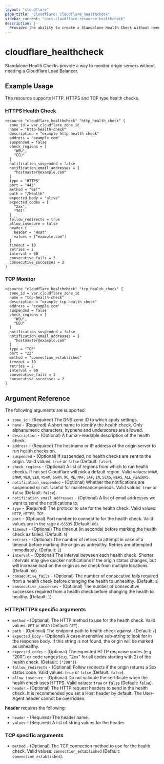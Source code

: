 ```yaml
---
layout: "cloudflare"
page_title: "Cloudflare: cloudflare_healthcheck"
sidebar_current: "docs-cloudflare-resource-healthcheck"
description: |-
  Provides the ability to create a Standalone Health Check without needing a Cloudflare Load Balancer.
---
```


# cloudflare_healthcheck

Standalone Health Checks provide a way to monitor origin servers without needing a Cloudflare Load Balancer. 

## Example Usage

The resource supports HTTP, HTTPS and TCP type health checks.

### HTTPS Health Check

```hcl
resource "cloudflare_healthcheck" "http_health_check" {
  zone_id = var.cloudflare_zone_id
  name = "http-health-check"
  description = "example http health check"
  address = "example.com"
  suspended = false
  check_regions = [
    "WEU",
    "EEU"
  ]
  notification_suspended = false
  notification_email_addresses = [
    "hostmaster@example.com"
  ]
  type = "HTTPS"
  port = "443"
  method = "GET"
  path = "/health"
  expected_body = "alive"
  expected_codes = [
    "2xx",
    "301"
  ]
  follow_redirects = true
  allow_insecure = false
  header {
    header = "Host"
    values = ["example.com"]
  }
  timeout = 10
  retries = 2
  interval = 60
  consecutive_fails = 3
  consecutive_successes = 2
}
```

### TCP Monitor

```hcl
resource "cloudflare_healthcheck" "tcp_health_check" {
  zone_id = var.cloudflare_zone_id
  name = "tcp-health-check"
  description = "example tcp health check"
  address = "example.com"
  suspended = false
  check_regions = [
    "WEU",
    "EEU"
  ]
  notification_suspended = false
  notification_email_addresses = [
    "hostmaster@example.com"
  ]
  type = "TCP"
  port = "22"
  method = "connection_established"
  timeout = 10
  retries = 2
  interval = 60
  consecutive_fails = 3
  consecutive_successes = 2
}
```

## Argument Reference

The following arguments are supported:

* `zone_id` - (Required) The DNS zone ID to which apply settings.
* `name` - (Required) A short name to identify the health check. Only alphanumeric characters, hyphens and underscores are allowed.
* `description` - (Optional) A human-readable description of the health check.
* `address` - (Required) The hostname or IP address of the origin server to run health checks on.
* `suspended` - (Optional) If suspended, no health checks are sent to the origin. Valid values: `true` or `false` (Default: `false`).
* `check_regions` - (Optional) A list of regions from which to run health checks. If not set Cloudflare will pick a default region. Valid values: `WNAM`, `ENAM`, `WEU`, `EEU`, `NSAM`, `SSAM`, `OC`, `ME`, `NAF`, `SAF`, `IN`, `SEAS`, `NEAS`, `ALL_REGIONS`.
* `notification_suspended` - (Optional) Whether the notifications are suspended or not. Useful for maintenance periods. Valid values: `true` or `false` (Default: `false`).
* `notification_email_addresses` - (Optional) A list of email addresses we want to send the notifications to.
* `type` - (Required) The protocol to use for the health check. Valid values: `HTTP`, `HTTPS`, `TCP`.
* `port` - (Optional) Port number to connect to for the health check.  Valid values are in the rage `0-65535` (Default: `80`).
* `timeout` - (Optional) The timeout (in seconds) before marking the health check as failed. (Default: `5`)
* `retries` - (Optional) The number of retries to attempt in case of a timeout before marking the origin as unhealthy. Retries are attempted immediately. (Default: `2`)
* `interval` - (Optional) The interval between each health check. Shorter intervals may give quicker notifications if the origin status changes, but will increase load on the origin as we check from multiple locations. (Default: `60`)
* `consecutive_fails` - (Optional) The number of consecutive fails required from a health check before changing the health to unhealthy. (Default: `1`)
* `consecutive_successes` - (Optional) The number of consecutive successes required from a health check before changing the health to healthy. (Default: `1`)


### HTTP/HTTPS specific arguments
* `method` - (Optional) The HTTP method to use for the health check. Valid values: `GET` or `HEAD` (Default: `GET`).
* `path` - (Optional) The endpoint path to health check against. (Default: `/`)
* `expected_body` - (Optional) A case-insensitive sub-string to look for in the response body. If this string is not found, the origin will be marked as unhealthy.
* `expected_codes` - (Optional) The expected HTTP response codes (e.g. "200") or code ranges (e.g. "2xx" for all codes starting with 2) of the health check. (Default: `["200"]`)
* `follow_redirects` - (Optional) Follow redirects if the origin returns a 3xx status code. Valid values: `true` or `false` (Default: `false`).
* `allow_insecure` - (Optional) Do not validate the certificate when the health check uses HTTPS. Valid values: `true` or `false` (Default: `false`).
* `header` - (Optional) The HTTP request headers to send in the health check. It is recommended you set a Host header by default. The User-Agent header cannot be overridden.

**header** requires the following:

* `header` - (Required) The header name.
* `values` - (Required) A list of string values for the header.


### TCP specific arguments
* `method` - (Optional) The TCP connection method to use for the health check. Valid values: `connection_established` (Default: `connection_established`).
